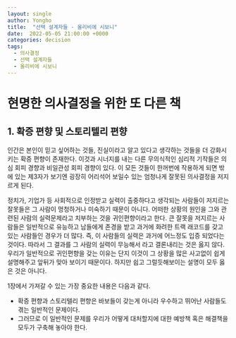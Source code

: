 ```yaml
---
layout: single
author: Yongho
title:  "선택 설계자들 - 올리비에 시보니"
date:  2022-05-05 21:00:00 +0000
categories: decision
tags:
  - 의사결정
  - 선택 설계자들
  - 올리비에 시보니
---
```


# 현명한 의사결정을 위한 또 다른 책


## 1. 확증 편향 및 스토리텔리 편향
인간은 본인이 믿고 싶어하는 것들, 진실이라고 알고 있다고 생각하는 것들을 더 강화시키는 확증 편향이 존재한다. 이것과 시너지를 내는 다른 무의식적인 심리적 기작들은 의심 회피 경향과 비일관성 회피 경향이 있다. 이 모든 것들이 한꺼번에 작용하게 되면 밖에 있는 제3자가 보기엔 굉장히 어리석어 보일수 있는 엄청나게 잘못된 의사결정을 저지르게 된다.

정치가, 기업가 등 사회적으로 인정받고 실력이 출중하다고 생각되는 사람들이 저지르는 잘못들은 그 사람이 멍청하거나 미숙하기 때문이 아니다. 어떠한 상황의 원인을 그와 관련된 사람의 실력문제라고 치부하는 것을 귀인편향이라고 한다. 큰 잘못을 저지르는 사람들은 일반적으로 유능하고 남들에게 존경을 받고 과거에 화려한 트랙 래코드를 갖고 있는 사람들인 경우가 더 많다. 즉, 이 사람들의 실력은 과거에 어느정도 입증 되었다는 것이다. 따라서 그 결과를 그 사람의 실력이 무능해서 라고 결론내리는 것은 옳지 않다. 우리가 일반적으로 귀인편향을 갖는 이유는 단지 이것이 그 상황을 많은 사고없이 쉽게 설명해주고 앞뒤가 맞아 보이기 때문이다. 하지만 쉽고 그럴듯해보이는 설명이 모두 옳은 것은 아니다.

1장에서 가져갈 수 있는 가장 중요한 내용은 다음과 같다. 
- 확증 편향과 스토리텔리 편향은 바보들이 갖는게 아니라 우수하고 뛰어난 사람들도 겪는 일반적인 문제이다.
- 그러므로 이 일반적인 문제를 우리가 어떻게 대처할지에 대한 예방책 혹은 해결책을 모두가 구축해 놓아야 한다.


